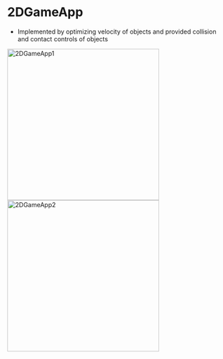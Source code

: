 # 2DGameApp
- Implemented by optimizing velocity of objects and provided collision and contact controls of objects 

<img width="346" alt="2DGameApp1" src="https://user-images.githubusercontent.com/107641866/189485924-f2419003-df21-426e-b40b-b7f8c31782d8.png">
<img width="346" alt="2DGameApp2" src="https://user-images.githubusercontent.com/107641866/189485925-e7d128ca-e5c2-4207-8615-852de1dfd8cb.png">
